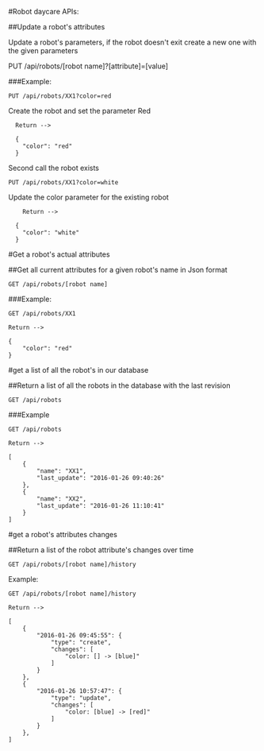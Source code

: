 #Robot daycare APIs:

##Update a robot's attributes

Update a robot's parameters, if the robot doesn't exit create a new one with the given parameters

PUT /api/robots/[robot name]?[attribute]=[value]

###Example:

  `PUT /api/robots/XX1?color=red`

Create the robot and set the parameter Red
```
  Return -->

  {
    "color": "red"
  }
```
Second call the robot exists

  `PUT /api/robots/XX1?color=white`

Update the color parameter for the existing robot
```
    Return -->

  {
    "color": "white"
  }
```

#Get a robot's actual attributes

##Get all current attributes for a given robot's name in Json format

`GET /api/robots/[robot name]`

###Example:


```
GET /api/robots/XX1

Return -->

{
    "color": "red"
}
```
#get a list of all the robot's in our database

##Return a list of all the robots in the database with the last revision

`GET /api/robots`

###Example
```
GET /api/robots

Return -->

[
    {
        "name": "XX1",
        "last_update": "2016-01-26 09:40:26"
    },
    {
        "name": "XX2",
        "last_update": "2016-01-26 11:10:41"
    }
]
```

#get a robot's attributes changes

##Return a list of the robot attribute's changes over time

`GET /api/robots/[robot name]/history`

Example:
```
GET /api/robots/[robot name]/history

Return -->

[
    {
        "2016-01-26 09:45:55": {
            "type": "create",
            "changes": [
                "color: [] -> [blue]"
            ]
        }
    },
    {
        "2016-01-26 10:57:47": {
            "type": "update",
            "changes": [
                "color: [blue] -> [red]"
            ]
        }
    },
]
```